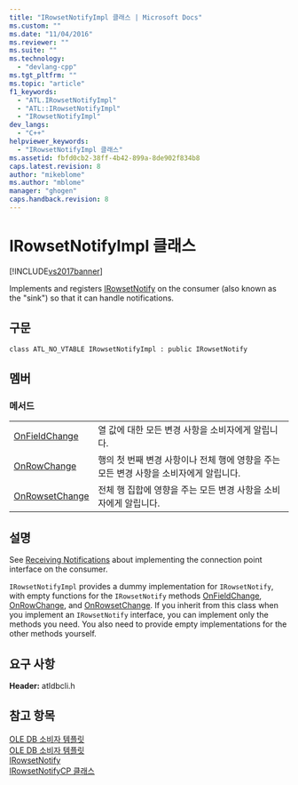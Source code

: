 ```yaml
---
title: "IRowsetNotifyImpl 클래스 | Microsoft Docs"
ms.custom: ""
ms.date: "11/04/2016"
ms.reviewer: ""
ms.suite: ""
ms.technology: 
  - "devlang-cpp"
ms.tgt_pltfrm: ""
ms.topic: "article"
f1_keywords: 
  - "ATL.IRowsetNotifyImpl"
  - "ATL::IRowsetNotifyImpl"
  - "IRowsetNotifyImpl"
dev_langs: 
  - "C++"
helpviewer_keywords: 
  - "IRowsetNotifyImpl 클래스"
ms.assetid: fbfd0cb2-38ff-4b42-899a-8de902f834b8
caps.latest.revision: 8
author: "mikeblome"
ms.author: "mblome"
manager: "ghogen"
caps.handback.revision: 8
---
```

# IRowsetNotifyImpl 클래스
[!INCLUDE[vs2017banner](../../assembler/inline/includes/vs2017banner.md)]

Implements and registers [IRowsetNotify](https://msdn.microsoft.com/en-us/library/ms712959.aspx) on the consumer \(also known as the "sink"\) so that it can handle notifications.  
  
## 구문  
  
```  
class ATL_NO_VTABLE IRowsetNotifyImpl : public IRowsetNotify  
```  
  
## 멤버  
  
### 메서드  
  
|||  
|-|-|  
|[OnFieldChange](../../data/oledb/irowsetnotifyimpl-onfieldchange.md)|열 값에 대한 모든 변경 사항을 소비자에게 알립니다.|  
|[OnRowChange](../../data/oledb/irowsetnotifyimpl-onrowchange.md)|행의 첫 번째 변경 사항이나 전체 행에 영향을 주는 모든 변경 사항을 소비자에게 알립니다.|  
|[OnRowsetChange](../../data/oledb/irowsetnotifyimpl-onrowsetchange.md)|전체 행 집합에 영향을 주는 모든 변경 사항을 소비자에게 알립니다.|  
  
## 설명  
 See [Receiving Notifications](../../data/oledb/receiving-notifications.md) about implementing the connection point interface on the consumer.  
  
 `IRowsetNotifyImpl` provides a dummy implementation for `IRowsetNotify`, with empty functions for the `IRowsetNotify` methods [OnFieldChange](https://msdn.microsoft.com/en-us/library/ms715961.aspx), [OnRowChange](https://msdn.microsoft.com/en-us/library/ms722694.aspx), and [OnRowsetChange](https://msdn.microsoft.com/en-us/library/ms722669.aspx).  If you inherit from this class when you implement an `IRowsetNotify` interface, you can implement only the methods you need.  You also need to provide empty implementations for the other methods yourself.  
  
## 요구 사항  
 **Header:** atldbcli.h  
  
## 참고 항목  
 [OLE DB 소비자 템플릿](../../data/oledb/ole-db-consumer-templates-cpp.md)   
 [OLE DB 소비자 템플릿](../../data/oledb/ole-db-consumer-templates-cpp.md)   
 [IRowsetNotify](https://msdn.microsoft.com/en-us/library/ms712959.aspx)   
 [IRowsetNotifyCP 클래스](../../data/oledb/irowsetnotifycp-class.md)